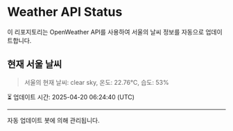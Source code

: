 
# Weather API Status

이 리포지토리는 OpenWeather API를 사용하여 서울의 날씨 정보를 자동으로 업데이트합니다.

## 현재 서울 날씨
> 서울의 현재 날씨: clear sky, 온도: 22.76°C, 습도: 53%

⏳ 업데이트 시간: 2025-04-20 06:24:40 (UTC)

---
자동 업데이트 봇에 의해 관리됩니다.

